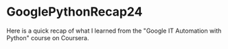 # GooglePythonRecap24
Here is a quick recap of what I learned from the "Google IT Automation with Python" course on Coursera.
